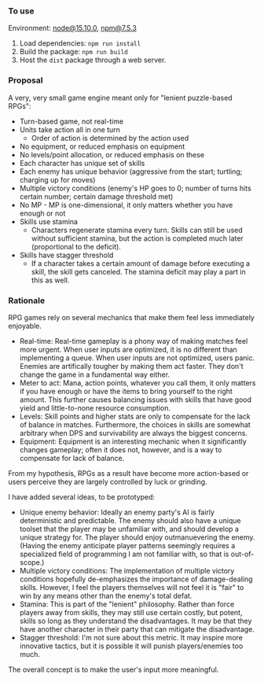 ### To use

Environment: node@15.10.0, npm@7.5.3

1. Load dependencies: `npm run install`
2. Build the package: `npm run build`
3. Host the `dist` package through a web server.

### Proposal

A very, very small game engine meant only for "lenient puzzle-based RPGs":

- Turn-based game, not real-time
- Units take action all in one turn
    - Order of action is determined by the action used
- No equipment, or reduced emphasis on equipment
- No levels/point allocation, or reduced emphasis on these
- Each character has unique set of skills
- Each enemy has unique behavior (aggressive from the start; turtling; charging up for moves)
- Multiple victory conditions (enemy's HP goes to 0; number of turns hits certain number; certain damage threshold met)
- No MP - MP is one-dimensional, it only matters whether you have enough or not
- Skills use stamina
    - Characters regenerate stamina every turn. Skills can still be used without sufficient stamina, but the action is completed much later (proportional to the deficit).
- Skills have stagger threshold
    - If a character takes a certain amount of damage before executing a skill, the skill gets canceled. The stamina deficit may play a part in this as well.


### Rationale

RPG games rely on several mechanics that make them feel less immediately enjoyable.

- Real-time: Real-time gameplay is a phony way of making matches feel more urgent. When user inputs are optimized, it is no different than implementing a queue. When user inputs are not optimized, users panic. Enemies are artifically tougher by making them act faster. They don't change the game in a fundamental way either.
- Meter to act: Mana, action points, whatever you call them, it only matters if you have enough or have the items to bring yourself to the right amount. This further causes balancing issues with skills that have good yield and little-to-none resource consumption.
- Levels: Skill points and higher stats are only to compensate for the lack of balance in matches. Furthermore, the choices in skills are somewhat arbitrary when DPS and survivability are always the biggest concerns.
- Equipment: Equipment is an interesting mechanic when it significantly changes gameplay; often it does not, however, and is a way to compensate for lack of balance.

From my hypothesis, RPGs as a result have become more action-based or users perceive they are largely controlled by luck or grinding.

I have added several ideas, to be prototyped:

- Unique enemy behavior: Ideally an enemy party's AI is fairly deterministic and predictable. The enemy should also have a unique toolset that the player may be unfamiliar with, and should develop a unique strategy for. The player should enjoy outmanuevering the enemy. (Having the enemy anticipate player patterns seemingly requires a specialized field of programming I am not familiar with, so that is out-of-scope.)
- Multiple victory conditions: The implementation of multiple victory conditions hopefully de-emphasizes the importance of damage-dealing skills. However, I feel the players themselves will not feel it is "fair" to win by any means other than the enemy's total defat.
- Stamina: This is part of the "lenient" philosophy. Rather than force players away from skills, they may still use certain costly, but potent, skills so long as they understand the disadvantages. It may be that they have another character in their party that can mitigate the disadvantage.
- Stagger threshold: I'm not sure about this metric. It may inspire more innovative tactics, but it is possible it will punish players/enemies too much.

The overall concept is to make the user's input more meaningful.